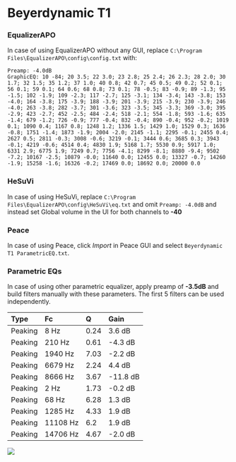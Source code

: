 # Beyerdynamic T1

### EqualizerAPO
In case of using EqualizerAPO without any GUI, replace `C:\Program Files\EqualizerAPO\config\config.txt`
with:
```
Preamp: -4.0dB
GraphicEQ: 10 -84; 20 3.5; 22 3.0; 23 2.8; 25 2.4; 26 2.3; 28 2.0; 30 1.7; 32 1.5; 35 1.2; 37 1.0; 40 0.8; 42 0.7; 45 0.5; 49 0.2; 52 0.1; 56 0.1; 59 0.1; 64 0.6; 68 0.8; 73 0.1; 78 -0.5; 83 -0.9; 89 -1.3; 95 -1.5; 102 -1.9; 109 -2.3; 117 -2.7; 125 -3.1; 134 -3.4; 143 -3.8; 153 -4.0; 164 -3.8; 175 -3.9; 188 -3.9; 201 -3.9; 215 -3.9; 230 -3.9; 246 -4.0; 263 -3.8; 282 -3.7; 301 -3.6; 323 -3.5; 345 -3.3; 369 -3.0; 395 -2.9; 423 -2.7; 452 -2.5; 484 -2.4; 518 -2.1; 554 -1.8; 593 -1.6; 635 -1.4; 679 -1.2; 726 -0.9; 777 -0.4; 832 -0.4; 890 -0.4; 952 -0.2; 1019 0.1; 1090 0.4; 1167 0.8; 1248 1.2; 1336 1.5; 1429 1.0; 1529 0.3; 1636 -0.8; 1751 -1.4; 1873 -1.9; 2004 -2.0; 2145 -1.1; 2295 -0.1; 2455 0.4; 2627 0.5; 2811 -0.3; 3008 -0.6; 3219 -0.1; 3444 0.6; 3685 0.3; 3943 -0.1; 4219 -0.6; 4514 0.4; 4830 1.9; 5168 1.7; 5530 0.9; 5917 1.0; 6331 2.9; 6775 1.9; 7249 0.7; 7756 -4.1; 8299 -8.1; 8880 -9.4; 9502 -7.2; 10167 -2.5; 10879 -0.0; 11640 0.0; 12455 0.0; 13327 -0.7; 14260 -1.9; 15258 -1.6; 16326 -0.2; 17469 0.0; 18692 0.0; 20000 0.0
```

### HeSuVi
In case of using HeSuVi, replace `C:\Program Files\EqualizerAPO\config\HeSuVi\eq.txt` and omit `Preamp:
-4.0dB` and instead set Global volume in the UI for both channels to **-40**

### Peace
In case of using Peace, click *Import* in Peace GUI and select `Beyerdynamic T1 ParametricEQ.txt`.

### Parametric EQs
In case of using other parametric equalizer, apply preamp of **-3.5dB** and build filters manually with
these parameters. The first 5 filters can be used independently.

| Type    | Fc       |    Q | Gain     |
|:--------|:---------|:-----|:---------|
| Peaking | 8 Hz     | 0.24 | 3.6 dB   |
| Peaking | 210 Hz   | 0.61 | -4.3 dB  |
| Peaking | 1940 Hz  | 7.03 | -2.2 dB  |
| Peaking | 6679 Hz  | 2.24 | 4.4 dB   |
| Peaking | 8666 Hz  | 3.67 | -11.8 dB |
| Peaking | 2 Hz     | 1.73 | -0.2 dB  |
| Peaking | 68 Hz    | 6.28 | 1.3 dB   |
| Peaking | 1285 Hz  | 4.33 | 1.9 dB   |
| Peaking | 11108 Hz | 6.2  | 1.9 dB   |
| Peaking | 14706 Hz | 4.67 | -2.0 dB  |

![](https://raw.githubusercontent.com/jaakkopasanen/AutoEq/master/results/headphonecom/sbaf-serious/Beyerdynamic%20T1/Beyerdynamic%20T1.png)